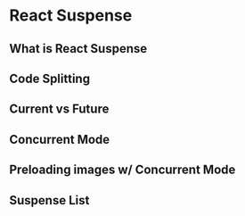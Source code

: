 # React Suspense

## What is React Suspense

## Code Splitting

## Current vs Future

## Concurrent Mode

## Preloading images w/ Concurrent Mode

## Suspense List
